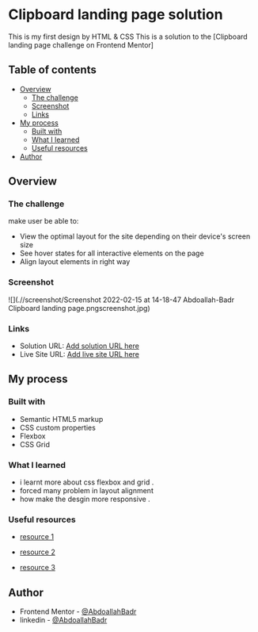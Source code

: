 # Clipboard landing page solution

This is my first design by HTML & CSS
This is a solution to the [Clipboard landing page challenge on Frontend Mentor]

## Table of contents

- [Overview](#overview)
  - [The challenge](#the-challenge)
  - [Screenshot](#screenshot)
  - [Links](#links)
- [My process](#my-process)
  - [Built with](#built-with)
  - [What I learned](#what-i-learned)
  - [Useful resources](#useful-resources)
- [Author](#author)

## Overview

### The challenge

make user be able to:

- View the optimal layout for the site depending on their device's screen size
- See hover states for all interactive elements on the page
- Align layout elements in right way

### Screenshot

![](.//screenshot/Screenshot 2022-02-15 at 14-18-47 Abdoallah-Badr Clipboard landing page.pngscreenshot.jpg)

### Links

- Solution URL: [Add solution URL here](https://github.com/Abdoallah-Badr/clipboard-landing-page)
- Live Site URL: [Add live site URL here](https://abdoallah-badr.github.io/clipboard-landing-page)

## My process

### Built with

- Semantic HTML5 markup
- CSS custom properties
- Flexbox
- CSS Grid

### What I learned

- i learnt more about css flexbox and grid .
- forced many problem in layout alignment
- how make the desgin more responsive .

### Useful resources

- [resource 1](https://www.developer.mozilla.org.com)

- [resource 2](https://www.css-tricks.com)

- [resource 3](https://codepen.io)

## Author

- Frontend Mentor - [@AbdoallahBadr](https://www.frontendmentor.io/profile/Abdoallah-Badr)
- linkedin - [@AbdoallahBadr](https://www.linkedin.com/in/abdoallah-badr-5b2bb1250/)

